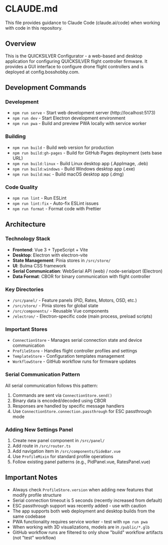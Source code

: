 # CLAUDE.md

This file provides guidance to Claude Code (claude.ai/code) when working with code in this repository.

## Overview

This is the QUICKSILVER Configurator - a web-based and desktop application for configuring QUICKSILVER flight controller firmware. It provides a GUI interface to configure drone flight controllers and is deployed at config.bosshobby.com.

## Development Commands

### Development

- `npm run serve` - Start web development server (http://localhost:5173)
- `npm run dev` - Start Electron development environment
- `npm run pwa` - Build and preview PWA locally with service worker

### Building

- `npm run build` - Build web version for production
- `npm run build:gh-pages` - Build for GitHub Pages deployment (sets base URL)
- `npm run build:linux` - Build Linux desktop app (.AppImage, .deb)
- `npm run build:windows` - Build Windows desktop app (.exe)
- `npm run build:mac` - Build macOS desktop app (.dmg)

### Code Quality

- `npm run lint` - Run ESLint
- `npm run lint:fix` - Auto-fix ESLint issues
- `npm run format` - Format code with Prettier

## Architecture

### Technology Stack

- **Frontend**: Vue 3 + TypeScript + Vite
- **Desktop**: Electron with electron-vite
- **State Management**: Pinia stores in `/src/store/`
- **UI**: Bulma CSS framework
- **Serial Communication**: WebSerial API (web) / node-serialport (Electron)
- **Data Format**: CBOR for binary communication with flight controller

### Key Directories

- `/src/panel/` - Feature panels (PID, Rates, Motors, OSD, etc.)
- `/src/store/` - Pinia stores for global state
- `/src/components/` - Reusable Vue components
- `/electron/` - Electron-specific code (main process, preload scripts)

### Important Stores

- `ConnectionStore` - Manages serial connection state and device communication
- `ProfileStore` - Handles flight controller profiles and settings
- `TemplateStore` - Configuration templates management
- `WorkflowStore` - GitHub workflow runs for firmware updates

### Serial Communication Pattern

All serial communication follows this pattern:

1. Commands are sent via `ConnectionStore.send()`
2. Binary data is encoded/decoded using CBOR
3. Responses are handled by specific message handlers
4. Use `ConnectionStore.connection.passthrough` for ESC passthrough mode

### Adding New Settings Panel

1. Create new panel component in `/src/panel/`
2. Add route in `/src/router.ts`
3. Add navigation item in `/src/components/SideBar.vue`
4. Use `ProfileMixin` for standard profile operations
5. Follow existing panel patterns (e.g., PidPanel.vue, RatesPanel.vue)

## Important Notes

- Always check `ProfileStore.version` when adding new features that modify profile structure
- Serial connection timeout is 5 seconds (recently increased from default)
- ESC passthrough support was recently added - use with caution
- The app supports both web deployment and desktop builds from the same codebase
- PWA functionality requires service worker - test with `npm run pwa`
- When working with 3D visualizations, models are in `/public/*.glb`
- GitHub workflow runs are filtered to only show "build" workflow artifacts (not "test" workflow)
